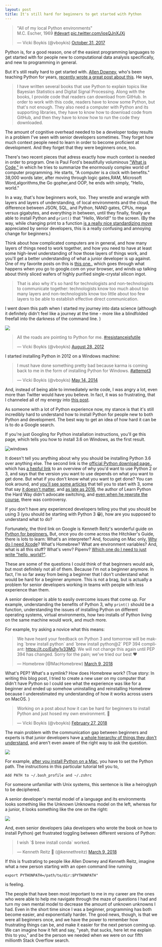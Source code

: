 ```yaml
---
layout: post
title: It's still hard for beginners to get started with Python
---
```


<meta name="twitter:card" content="summary">
<meta name="twitter:site" content="@vboykis">
<meta name="twitter:creator" content="@vboykis">
<meta name="twitter:title" content="It's still hard to get started with Python.">
<meta name="twitter:description" content="New developers don't know what they don't know.">
<meta name="twitter:image" content="https://raw.githubusercontent.com/veekaybee/veekaybee.github.io/master/images/pythonwhat.png">

<blockquote class="twitter-tweet" data-lang="en"><p lang="en" dir="ltr">&quot;All of my local Python environments&quot;<br>M.C. Escher, 1969 <a href="https://twitter.com/hashtag/devart?src=hash&amp;ref_src=twsrc%5Etfw">#devart</a> <a href="https://t.co/iosQJnXJXj">pic.twitter.com/iosQJnXJXj</a></p>&mdash; Vicki Boykis (@vboykis) <a href="https://twitter.com/vboykis/status/925467002642354176?ref_src=twsrc%5Etfw">October 31, 2017</a></blockquote>
<script async src="https://platform.twitter.com/widgets.js" charset="utf-8"></script>

Python is, for a good reason, one of the easiest programming languages to get started with for people new to computational data analysis specifically, and new to programming in general. 

But it's still really hard to get started with. [Allen Downey](http://greenteapress.com/wp/think-python/), who's been teaching Python for years, [recently wrote a great post about this](http://allendowney.blogspot.com/2018/02/learning-to-program-is-getting-harder.html). He says,  

> I have written several books that use Python to explain topics like Bayesian Statistics and Digital Signal Processing.  Along with the books, I provide code that readers can download from GitHub.  In order to work with this code, readers have to know some Python, but that's not enough.  They also need a computer with Python and its supporting libraries, they have to know how to download code from GitHub, and then they have to know how to run the code they downloaded.

The amount of cognitive overhead needed to be a developer today results in a problem I've seen with senior developers sometimes. They forget how much context people need to learn in order to become proficient at development. And they forget that they were beginners once, too. 

There's two recent pieces that adress exactly how much context is needed in order to program. One is Paul Ford's beautifully voluminous ["What is Code,"](https://www.bloomberg.com/graphics/2015-paul-ford-what-is-code/) in which he tries to summarize the enormously complex world of computer programming. He starts, "A computer is a clock with benefits." 38,000 words later, after moving through logic gates,RAM, Microsoft Word,algorithms,the Go gopher,and OOP,  he ends with simply, "Hello, world." 

In a way, that's how beginners work, too. They wrestle and wrangle with layers and layers of understanding, of local environments and the cloud, the difference between JSON, SQL, and Python, NAND gates, CPUs, mega versus gigabytes, and everything in between, until they finally, finally are able to install Python and `print()` that "Hello, World!" to the screen.  (By the way, while changing print to a function [is a really nice standardizing move](https://snarky.ca/why-print-became-a-function-in-python-3/) appreciated by senior developers, this is a really confusing and annoying change for beginners.)

Think about how complicated computers are in general, and how many layers of things need to work together, and how you need to have at least some high-level understanding of how those layers of things work, and you'll get a better understanding of what a junior developer is up against.  One of my favorite posts on this is [this one.](https://plus.google.com/+JeanBaptisteQueru/posts/dfydM2Cnepe), which goes through what happens when you go to google.com on your browser, and winds up talking about thinly sliced wafers of highly purified single-crystal silicon ingot. 

> That is also why it's so hard for technologists and non-technologists to communicate together: technologists know too much about too many layers and non-technologists know too little about too few layers to be able to establish effective direct communication.

I went down this path when I started my journey into data science (although it definitely didn't feel like a journey at the time - more like a blindfolded freefall into the darkness of the command line. )

![](https://raw.githubusercontent.com/veekaybee/veekaybee.github.io/master/images/pythonwhat.png)

<blockquote class="twitter-tweet" data-lang="en"><p lang="en" dir="ltr">All the roads are pointing to Python for me. <a href="https://twitter.com/hashtag/resistanceisfutile?src=hash&amp;ref_src=twsrc%5Etfw">#resistanceisfutile</a></p>&mdash; Vicki Boykis (@vboykis) <a href="https://twitter.com/vboykis/status/240519556043526145?ref_src=twsrc%5Etfw">August 28, 2012</a></blockquote>
<script async src="https://platform.twitter.com/widgets.js" charset="utf-8"></script>

I started installing Python in 2012 on a Windows machine: 

<blockquote class="twitter-tweet" data-lang="en"><p lang="en" dir="ltr">I must have done something pretty bad because karma is coming back to me in the form of installing Python for Windows. <a href="https://twitter.com/hashtag/attempt3?src=hash&amp;ref_src=twsrc%5Etfw">#attempt3</a></p>&mdash; Vicki Boykis (@vboykis) <a href="https://twitter.com/vboykis/status/466678032200384512?ref_src=twsrc%5Etfw">May 14, 2014</a></blockquote>
<script async src="https://platform.twitter.com/widgets.js" charset="utf-8"></script>

And, instead of being able to immediately write code, I was angry a lot, even more than Twitter would have you believe. In fact, it was so frustrating, that I channeled all of my energy into [this post](http://vickibwrites.com/2015/06/05/implementation/). 

As someone with a lot of Python experience now, my stance is that it's still incredibly hard to understand how to install Python for people new to both Python and development. The best way to get an idea of how hard it can be is to do a Google search.   

If you're just Googling for Python installation instructions, you'll ge this page, which tells you how to install 3.6 on Windows, as the first result.  

![windows](https://raw.githubusercontent.com/veekaybee/veekaybee.github.io/master/images/windowspython.png)

It doesn't tell you anything about why you should be installing Python 3.6 over anything else. The second link is the [official Python download page.](https://www.python.org/downloads/), which has [a hepful link](https://wiki.python.org/moin/Python2orPython3) to an overview of why you'd want to use Python 2 or 3, and says that the version you want to use depends on what you want to get done. But what if you don't know what you want to get done? You can look around, and [you'll see some articles](https://www.dataquest.io/blog/python-2-or-3/) that tell you to start with 3, some that say [it doesn't matter](http://www.practicepython.org/blog/2017/02/09/python2-and-3.html), and [as late as 2016](https://learnpythonthehardway.org/book/nopython3.html), the author of Learn Python the Hard Way didn't advocate switching, and [even when he rewrote the course](https://news.ycombinator.com/item?id=14722349), there was controversy. 

If you don't have any experienced developers telling you that you should be using 3 (you should be starting with Python 3 😁), how are you supposed to understand what to do?

Fortunately, the third link on Google is Kenneth Reitz's wonderful guide on [Python for beginners.](http://docs.python-guide.org/en/latest/)  But, once you do come across the Hitchiker's Guide, there is lots to learn: What's an interpreter? And,  focusing on Mac only, [Why do I need Xcode](http://docs.python-guide.org/en/latest/starting/install3/osx/#install3-osx)? What's Homebrew? What are environment variables? And, what is all this stuff? What's venv? Pipenv? [Which one do I need to just write "hello, world?"](https://stackoverflow.com/questions/41573587/what-is-the-difference-between-venv-pyvenv-pyenv-virtualenv-virtualenvwrappe). 

These are some of the questions I could think of that beginners would ask, but most definitely not all of them. Because I'm not a beginner anymore. In fact, I'm so far away from being a beginner that I don't understand what would be hard for a beginner anymore. This is not a brag, but is actually a problem for senior developers working in teams with people with less experience than them. 

A senior developer is able to easily overcome issues that come up. For example, understanding the benefits of Python 3, why `print()` should be a function, understanding the issues of installing Python on different operating systems, virtual environments, how two installs of Python living on the same machine would work, and much more. 

For example, try asking a novice what this means: 

<blockquote class="twitter-tweet" data-lang="en"><p lang="en" dir="ltr">We have heard your feedback on Python 3 and tomorrow will be making `brew install python` and `brew install python@2` PEP 394 compliant: <a href="https://t.co/Euhy1v33MO">https://t.co/Euhy1v33MO</a>. We will not change this again until PEP 394 has changed. Sorry for the pain; we&#39;ve tried our best ❤️</p>&mdash; Homebrew (@MacHomebrew) <a href="https://twitter.com/MacHomebrew/status/972192919489826816?ref_src=twsrc%5Etfw">March 9, 2018</a></blockquote>
<script async src="https://platform.twitter.com/widgets.js" charset="utf-8"></script>

What's PEP? What's a symlink? How does Homebrew work? (True story: In writing this blog post, I tried to create a new user on my computer that didn't have Python so I could see what the experience was like for a beginner and ended up somehow uninstalling and reinstalling Homebrew because I underestimated my understanding of how it works across users on MacOS. )

<blockquote class="twitter-tweet" data-lang="en"><p lang="en" dir="ltr">Working on a post about how it can be hard for beginners to install Python and just hosed my own environment.  🐍</p>&mdash; Vicki Boykis (@vboykis) <a href="https://twitter.com/vboykis/status/968315412579520513?ref_src=twsrc%5Etfw">February 27, 2018</a></blockquote>
<script async src="https://platform.twitter.com/widgets.js" charset="utf-8"></script>

The main problem with the communication gap between beginners and experts is that junior developers have [a whole hierarchy of things they don't understand](http://web.stanford.edu/~himalv/unknownunknownsws.pdf), and aren't even aware of the right way to ask the question. 

![](https://raw.githubusercontent.com/veekaybee/veekaybee.github.io/master/images/unknowns.jpg)

For example, [after you install Python on a Mac](https://gist.github.com/patriciogonzalezvivo/77da993b14a48753efda), you have to set the Python path. The instructions in this particular tutorial tell you to, 

`Add PATH to ~/.bash_profile and ~/.zshrc`

For someone unfamiliar with Unix systems, this sentence is like a heiroglyph to be deciphered. 

A senior developer's mental model of a language and its environments looks something like the Unknown Unknowns model on the left, whereas for a junior, it looks something like the one on the right: 

![](https://raw.githubusercontent.com/veekaybee/veekaybee.github.io/master/images/juniorvssenior.jpg)

And, even senior developers (aka developers who wrote the book on how to install Python) get frustrated toggling between different versions of Python: 

<blockquote class="twitter-tweet" data-lang="en"><p lang="en" dir="ltr">I wish `$ brew install conda` worked.</p>&mdash; Kenneth Reitz 🐍 (@kennethreitz) <a href="https://twitter.com/kennethreitz/status/972106533596168192?ref_src=twsrc%5Etfw">March 9, 2018</a></blockquote>
<script async src="https://platform.twitter.com/widgets.js" charset="utf-8"></script>

If this is frustrating to people like Allen Downey and Kenneth Reitz, imagine what a new person starting with an open command line running 

`export PYTHONPATH=/path/to/dir:$PYTHONPATH"` 

is feeling. 

The people that have been most important to me in my career are the ones who were able to help me navigate through the maze of questions I had and turn my own mental model to decrease the amount of unknown unknowns I had.  Even in the short time since I was a beginner, programming has both become easier, and  exponentially harder. The good news, though, is that we were all beginners once, and we have the power to remember how frustrating things can be, and make it easier for the next person coming up.  We can imagine how it felt and say, "yeah, that sucks, here let me explain this to you," and be the person we needed when we were on our fifth millionth Stack Overflow search. 

